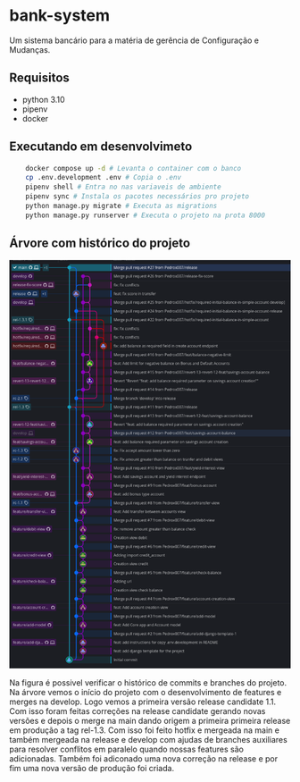 # bank-system
Um sistema bancário para a matéria de gerência de Configuração e Mudanças.


## Requisitos
- python 3.10
- pipenv
- docker

## Executando em desenvolvimeto
```bash
    docker compose up -d # Levanta o container com o banco
    cp .env.development .env # Copia o .env
    pipenv shell # Entra no nas variaveis de ambiente
    pipenv sync # Instala os pacotes necessários pro projeto
    python manage.py migrate # Executa as migrations
    python manage.py runserver # Executa o projeto na prota 8000
```

## Árvore com histórico do projeto
![RabbitMQ first version](/resources/git-tree.png)

Na figura é possivel verificar o histórico de commits e branches do projeto. Na árvore vemos o início do projeto com o desenvolvimento de features e merges na develop. Logo vemos a primeira versão release candidate 1.1. Com isso foram feitas correções na release candidate gerando novas versões e depois o merge na main dando origem a primeira primeira release em produção a tag rel-1.3. Com isso foi feito hotfix e mergeada na main e também mergeada na release e develop com ajudas de branches auxiliares para resolver conflitos em paralelo quando nossas features são adicionadas. Também foi adiconado uma nova correção na release e por fim uma nova versão de produção foi criada.

